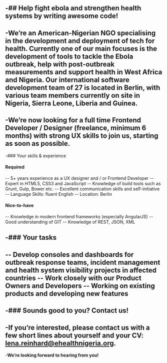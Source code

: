 -## Help fight ebola and strengthen health systems by writing awesome code!
-
-We’re an American-Nigerian NGO specialising in the development and deployment of tech for health. Currently one of our main focuses is the development of tools to tackle the Ebola outbreak, help with post-outbreak measurements and support health in West Africa and Nigeria. Our international software development team of 27 is located in Berlin, with various team members currently on site in Nigeria, Sierra Leone, Liberia and Guinea.
-
-We’re now looking for a __full time Frontend Developer / Designer__ (freelance, minimum 6 months) with strong UX skills to join us, starting as soon as possible.
-
-### Your skills & experience
#### Required 
-- 5+ years experience as a UX designer and / or Frontend Developer
-- Expert in HTML5, CSS3 and JavaScript
-- Knowledge of build tools such as Grunt, Gulp, Bower etc.
-- Excellent communication skills and self-initiative
-- Language Skills: fluent English
-- Location: Berlin
#### Nice-to-have 
-- Knowledge in modern frontend frameworks (especially AngularJS)
-- Good understanding of GIT
-- Knowledge of REST, JSON, XML

-### Your tasks
-
-- Develop consoles and dashboards for outbreak response teams, incident management and health system visibility projects in affected countries
-- Work closely with our Product Owners and Developers
-- Working on existing products and developing new features
-
-### Sounds good to you? Contact us!
-
-If you’re interested, please contact us with a few short lines about yourself and your CV: lena.reinhard@ehealthnigeria.org.
-
-__We’re looking forward to hearing from you!__

